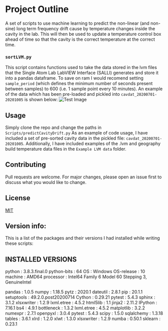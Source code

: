 # Project Outline

A set of scripts to use machine learning to predict the non-linear (and non-sine) long term frequency drift cause by temperature changes inside the cavity in the lab. This will then be used to update a temperature control box ahead of time so that the cavity is the correct temperature at the correct time.


### `sortLVM.py`
This script contains functions used to take the data stored in the lvm files that the Single Atom Lab LabVIEW Interface (SALLI) generates and store it into a pandas dataframe. To save on ram I would recomend setting `sample_period` (which defines the minimum number of seconds present between samples) to 600 (i.e. 1 sample point every 10 minutes).
An example of the data which has been pre-loaded and pickled into `cavdat_20200701-20201005` is shown below:
![Test Image](https://github.com/KensingtonSka/predict_cavity_drift/Figures/uncleaned_data.png)


## Usage

Simply clone the repo and change the paths in `Scripts/predictCavityDrift.py`
As an example of code usage, I have included a set of pre-sorted cavity data in the pickled file: `cavdat_20200701-20201005`. Additionally, I have included examples of the .lvm and geography build temperature data files in the `Example LVM data` folder.


## Contributing

Pull requests are welcome. For major changes, please open an issue first to discuss what you would like to change.



## License
[MIT](https://choosealicense.com/licenses/mit/)



## Version info:
This is a list of the packages and their versions I had installed while writing these scripts:

INSTALLED VERSIONS
------------------
python           : 3.8.3.final.0
python-bits      : 64
OS               : Windows
OS-release       : 10
machine          : AMD64
processor        : Intel64 Family 6 Model 60 Stepping 3, GenuineIntel

pandas           : 1.0.5
numpy            : 1.18.5
pytz             : 2020.1
dateutil         : 2.8.1
pip              : 20.1.1
setuptools       : 49.2.0.post20200714
Cython           : 0.29.21
pytest           : 5.4.3
sphinx           : 3.1.2
xlsxwriter       : 1.2.9
lxml.etree       : 4.5.2
html5lib         : 1.1
jinja2           : 2.11.2
IPython          : 7.16.1
bs4              : 4.9.1
bottleneck       : 1.3.2
lxml.etree       : 4.5.2
matplotlib       : 3.2.2
numexpr          : 2.7.1
openpyxl         : 3.0.4
pytest           : 5.4.3
scipy            : 1.5.0
sqlalchemy       : 1.3.18
tables           : 3.6.1
xlrd             : 1.2.0
xlwt             : 1.3.0
xlsxwriter       : 1.2.9
numba            : 0.50.1
sklearn          : 0.23.1